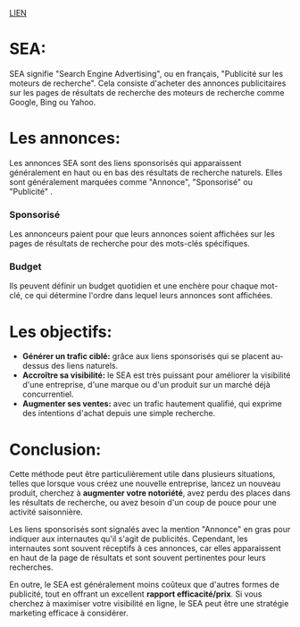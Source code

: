 [LIEN](https://next-u.academy/cours/introduction-au-sem-concepts-definitions/15066/)

# SEA:
SEA signifie "Search Engine Advertising", ou en français, "Publicité sur les moteurs de recherche". Cela consiste d'acheter des annonces publicitaires sur les pages de résultats de recherche des moteurs de recherche comme Google, Bing ou Yahoo.

# Les annonces:
Les annonces SEA sont des liens sponsorisés qui apparaissent généralement en haut ou en bas des résultats de recherche naturels. Elles sont généralement marquées comme "Annonce", "Sponsorisé" ou "Publicité" .
### Sponsorisé
Les annonceurs paient pour que leurs annonces soient affichées sur les pages de résultats de recherche pour des mots-clés spécifiques.

### Budget
Ils peuvent définir un budget quotidien et une enchère pour chaque mot-clé, ce qui détermine l'ordre dans lequel leurs annonces sont affichées.

# Les objectifs:
- **Générer un trafic ciblé:** grâce aux liens sponsorisés qui se placent au- dessus des liens naturels.
- **Accroître sa visibilité:** le SEA est très puissant pour améliorer la visibilité d'une entreprise, d'une marque ou d'un produit sur un marché déjà concurrentiel.
- **Augmenter ses ventes:** avec un trafic hautement qualifié, qui exprime des intentions d'achat depuis une simple recherche.

# Conclusion:
Cette méthode peut être particulièrement utile dans plusieurs situations, telles que lorsque vous créez une nouvelle entreprise, lancez un nouveau produit, cherchez à **augmenter votre notoriété**, avez perdu des places dans les résultats de recherche, ou avez besoin d'un coup de pouce pour une activité saisonnière.

Les liens sponsorisés sont signalés avec la mention "Annonce" en gras pour indiquer aux internautes qu'il s'agit de publicités. Cependant, les internautes sont souvent réceptifs à ces annonces, car elles apparaissent en haut de la page de résultats et sont souvent pertinentes pour leurs recherches.

En outre, le SEA est généralement moins coûteux que d'autres formes de publicité, tout en offrant un excellent **rapport efficacité/prix**. Si vous cherchez à maximiser votre visibilité en ligne, le SEA peut être une stratégie marketing efficace à considérer.